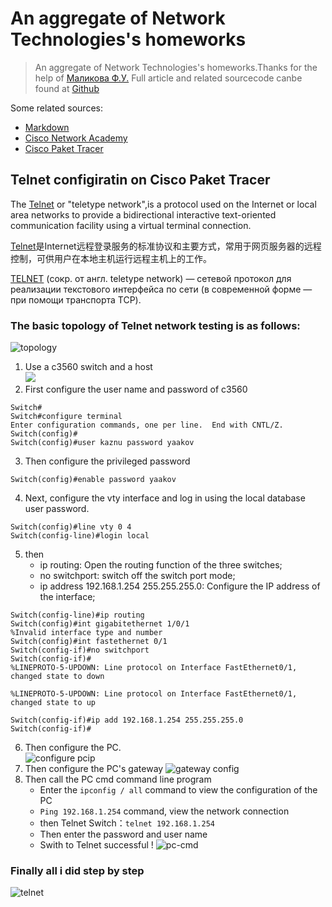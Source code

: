 
# An aggregate of Network Technologies's homeworks

>An aggregate of Network Technologies's homeworks.Thanks for the help of [Маликова Ф.У.](http://www.kaznu.kz/)
> Full article and related sourcecode canbe found at [Github](https://github.com/yaakovazat/network-technology)

Some related sources:  
* [Markdown](https://github.com/adam-p/markdown-here/wiki/Markdown-Cheatshe)  
* [Cisco Network Academy](https://www.netacad.com/)  
* [Cisco Paket Tracer](https://www.netacad.com/courses/packet-tracer-download/)  

## Telnet configiratin on Cisco Paket Tracer

The [Telnet](http://wikipedia.org/wiki/telnet) or "teletype network",is a protocol used on the Internet or local area networks to provide a bidirectional interactive text-oriented communication facility using a virtual terminal connection. 

[Telnet](https://zh.wikipedia.org/wiki/telnet)是Internet远程登录服务的标准协议和主要方式，常用于网页服务器的远程控制，可供用户在本地主机运行远程主机上的工作。

[TELNET](https://ru.wikipedia.org/wiki/telnet) (сокр. от англ. teletype network) — сетевой протокол для реализации текстового интерфейса по сети (в современной форме — при помощи транспорта TCP). 

### The basic topology of Telnet network testing is as follows:  
![topology](https://github.com/yaakovazat/network-technology/blob/master/01.png)
1. Use a c3560 switch and a host  
![](github.com/yaakovazat/network-technology/blob/master/01.png)
2. First configure the user name and password of c3560  
``` 
Switch#
Switch#configure terminal
Enter configuration commands, one per line.  End with CNTL/Z.
Switch(config)#
Switch(config)#user kaznu password yaakov
```  
3. Then configure the privileged password  
```
Switch(config)#enable password yaakov
```  
4. Next, configure the vty interface and log in using the local database user password.  
``` 
Switch(config)#line vty 0 4
Switch(config-line)#login local
```  
5. then
    * ip routing: Open the routing function of the three switches;
    * no switchport: switch off the switch port mode;
    * ip address 192.168.1.254 255.255.255.0: Configure the IP address of the interface;  
```
Switch(config-line)#ip routing
Switch(config)#int gigabitethernet 1/0/1
%Invalid interface type and number
Switch(config)#int fastethernet 0/1
Switch(config-if)#no switchport
Switch(config-if)#
%LINEPROTO-5-UPDOWN: Line protocol on Interface FastEthernet0/1, changed state to down

%LINEPROTO-5-UPDOWN: Line protocol on Interface FastEthernet0/1, changed state to up

Switch(config-if)#ip add 192.168.1.254 255.255.255.0
Switch(config-if)#
```   
6. Then configure the PC.  
![configure pcip](https://github.com/yaakovazat/network-technology/blob/master/02.png)  
7. Then configure the PC's gateway
![gateway config](github.com/yaakovazat/network-technology/blob/master/03.png)  
8. Then call the PC cmd command line program
    * Enter the ``ipconfig / all`` command to view the configuration of the PC
    * ``Ping 192.168.1.254`` command, view the network connection
    * then Telnet Switch：``telnet 192.168.1.254``
    * Then enter the password and user name
    * Swith to Telnet successful !
![pc-cmd](github.com/yaakovazat/network-technology/blob/master/04.png)  

### Finally all i did step by step  
![telnet](https://github.com/yaakovazat/network-technology/blob/master/telnet1.gif)  
